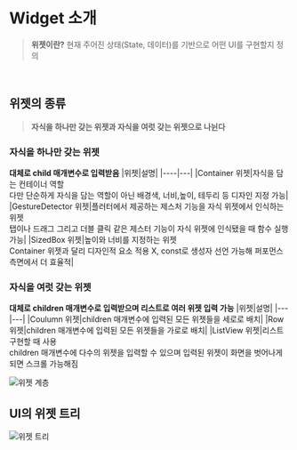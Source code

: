 # Widget 소개

> **위젯이란?**
> 현재 주어진 상태(State, 데이터)를 기반으로 어떤 UI를 구현할지 정의

<br>

## 위젯의 종류

> **자식을 하나만 갖는 위젯과 자식을 여럿 갖는 위젯으로 나뉜다**

### 자식을 하나만 갖는 위젯

**대체로 child 매개변수로 입력받음**
|위젯|설명|
|----|---|
|Container 위젯|자식을 담는 컨테이너 역할 <br> 다만 단순하게 자식을 담는 역할이 아닌 배경색, 너비,높이, 테두리 등 디자인 지정 가능|
|GestureDetector 위젯|플러터에서 제공하는 제스처 기능을 자식 위젯에서 인식하는 위젯 <br> 탭이나 드래그 그리고 더블 클릭 같은 제스터 기능이 자식 위젯에 인식됐을 때 함수 실행 가능|
|SizedBox 위젯|높이와 너비를 지정하는 위젯 <br> Container 위젯과 달리 디자인적 요소 적용 X, const로 생성자 선언 가능해 퍼포먼스 측면에서 더 효율적|

### 자식을 여럿 갖는 위젯

**대체로 children 매개변수로 입력받으며 리스트로 여러 위젯 입력 가능**
|위젯|설명|
|---|---|
|Coulumn 위젯|children 매개변수에 입력된 모든 위젯들을 세로로 배치|
|Row 위젯|children 매개변수에 입력된 모든 위젯들을 가로로 배치|
|ListView 위젯|리스트 구현할 때 사용<br> children 매개변수에 다수의 위젯을 입력할 수 있으며 입력된 위젯이 화면을 벗어나게 되면 스크롤 가능해짐

![위젯 계층](https://wikidocs.net/images/page/227938/%EC%8A%A4%ED%81%AC%EB%A6%B0%EC%83%B7_2024-01-20_005734.png)
<br>

## UI의 위젯 트리
![위젯 트리](https://wikidocs.net/images/page/227938/%EC%8A%A4%ED%81%AC%EB%A6%B0%EC%83%B7_2024-01-20_005813.png)